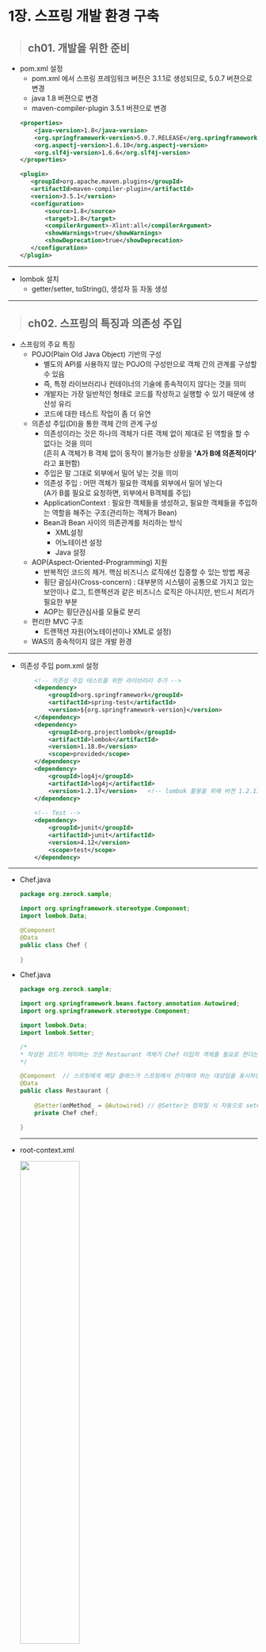 # 1장. 스프링 개발 환경 구축
>## ch01. 개발을 위한 준비
- pom.xml 설정
    - pom.xml 에서 스프링 프레임워크 버전은 3.1.1로 생성되므로, 5.0.7 버젼으로 변경
    - java 1.8 버젼으로 변경
    - maven-compiler-plugin 3.5.1 버젼으로 변경
    ```xml
    <properties>
		<java-version>1.8</java-version>
		<org.springframework-version>5.0.7.RELEASE</org.springframework-version>
		<org.aspectj-version>1.6.10</org.aspectj-version>
		<org.slf4j-version>1.6.6</org.slf4j-version>
	</properties>
    ```
     ```xml
     <plugin>
        <groupId>org.apache.maven.plugins</groupId>
        <artifactId>maven-compiler-plugin</artifactId>
        <version>3.5.1</version>
        <configuration>
            <source>1.8</source>
            <target>1.8</target>
            <compilerArgument>-Xlint:all</compilerArgument>
            <showWarnings>true</showWarnings>
            <showDeprecation>true</showDeprecation>
        </configuration>
    </plugin>
    ```
-----------------
- lombok 설치
    - getter/setter, toString(), 생성자 등 자동 생성
------------
>## ch02. 스프링의 특징과 의존성 주입
- 스프링의 주요 특징
    - POJO(Plain Old Java Object) 기반의 구성
        - 별도의 API를 사용하지 않는 POJO의 구성만으로 객체 간의 관계를 구성할 수 있음
        - 즉, 특정 라이브러리나 컨테이너의 기술에 종속적이지 않다는 것을 의미
        - 개발자는 가장 일반적인 형태로 코드를 작성하고 실행할 수 있기 때문에 생산성 유리
        - 코드에 대한 테스트 작업이 좀 더 유연
    - 의존성 주입(DI)을 통한 객체 간의 관계 구성
        - 의존성이라는 것은 하나의 객체가 다른 객체 없이 제대로 된 역할을 할 수 없다는 것을 의미<br>
        (흔히 A 객체가 B 객체 없이 동작이 불가능한 상황을 <strong>'A가 B에 의존적이다'</strong> 라고 표현함)
        - 주입은 말 그대로 외부에서 밀어 넣는 것을 의미
        - 의존성 주입 : 어떤 객체가 필요한 객체를 외부에서 밀어 넣는다<br>
        (A가 B를 필요로 요청하면, 외부에서 B객체를 주입)
        - ApplicationContext : 필요한 객체들을 생성하고, 필요한 객체들을 주입하는 역할을 해주는 구조(관리하는 객체가 Bean)
        - Bean과 Bean 사이의 의존관계를 처리하는 방식
            - XML설정
            - 어노테이션 설정
            - Java 설정
    - AOP(Aspect-Oriented-Programming) 지원
        - 반복적인 코드의 제거. 핵심 비즈니스 로직에선 집중할 수 있는 방법 제공
        - 횡단 괌심사(Cross-concern) : 대부분의 시스템이 공통으로 가지고 있는 보안이나 로그, 트랜젝션과 같은 비즈니스 로직은 아니지만, 반드시 처리가 필요한 부분
        - AOP는 횡단관심사를 모듈로 분리
    - 편리한 MVC 구조
        - 트랜잭션 자원(어노테이션이나 XML로 설정)
    - WAS의 종속적이지 않은 개발 환경
-----------
- 의존성 주입 pom.xml 설정
    ```xml
        <!-- 의존성 주입 테스트를 위한 라이브러리 추가 -->
		<dependency>
			<groupId>org.springframework</groupId>
			<artifactId>spring-test</artifactId>
			<version>${org.springframework-version}</version>
		</dependency>
		<dependency>
			<groupId>org.projectlombok</groupId>
			<artifactId>lombok</artifactId>
			<version>1.18.0</version>
			<scope>provided</scope>
		</dependency>
		<dependency>
			<groupId>log4j</groupId>
			<artifactId>log4j</artifactId>
			<version>1.2.17</version>   <!-- lombok 활용을 위해 버젼 1.2.17 사용 -->
		</dependency>
		
		<!-- Test -->
		<dependency>
			<groupId>junit</groupId>
			<artifactId>junit</artifactId>
			<version>4.12</version>
			<scope>test</scope>
		</dependency>        
    ```
-----------------
- Chef.java
    ```java
    package org.zerock.sample;

    import org.springframework.stereotype.Component;
    import lombok.Data;

    @Component
    @Data
    public class Chef {
        
    }
    ```
- Chef.java
    ```java
    package org.zerock.sample;

    import org.springframework.beans.factory.annotation.Autowired;
    import org.springframework.stereotype.Component;

    import lombok.Data;
    import lombok.Setter;

    /*
    * 작성된 코드가 의미하는 것은 Restaurant 객체가 Chef 타입의 객체를 필요로 한다는 상황
    */

    @Component	// 스프링에게 해당 클래스가 스프링에서 관리해야 하는 대상임을 표시하는 어노테이
    @Data
    public class Restaurant {
        
        @Setter(onMethod_ = @Autowired)	// @Setter는 컴파일 시 자동으로 setChef를 생성
        private Chef chef;

    }
    ```
    ---------------------------
- root-context.xml

    <img width="50%" src="./img/1_2.png">

    ```xml
        <?xml version="1.0" encoding="UTF-8"?>
        <beans xmlns="http://www.springframework.org/schema/beans"
            xmlns:xsi="http://www.w3.org/2001/XMLSchema-instance"
            xmlns:context="http://www.springframework.org/schema/context"
            xsi:schemaLocation="http://www.springframework.org/schema/beans https://www.springframework.org/schema/beans/spring-beans.xsd
                http://www.springframework.org/schema/context http://www.springframework.org/schema/context/spring-context-4.3.xsd">
            
            <!-- Root Context: defines shared resources visible to all other web components -->
            
            <context:component-scan base-package="org.zerock.sample"></context:component-scan>
                
        </beans>
   
    ```
- Beans Graph에 추가된 것을 확인

    <img width="50%" src="./img/1_3.png">
------------------------
- JAVA 설정을 이용하여 의존성 주입
- RootConfig.java
    ```java
    package org.zerock.config;

    import org.springframework.context.annotation.Configuration;
    import org.springframework.context.annotation.ComponentScan;

    @Configuration
    @ComponentScan(basePackages= {"org.zerock.sample"})
    public class RootConfig {

    }
    ```
---------------------------
- 스프링 동작 시
    - 메모리 영역을 만듦(Context), 스프링에서는 ApplicationContext라는 이름으로 만들어짐
    - root-context.xml 파일 확인(객체를 생성하고 관리해야 하는 객체들에 대한 설정)
        - \<context:component-scan>태그의 내용을 통해 org.zerock.sample 패키지 스캔
        - 해당 패키지 중 @Component 어노테이션이 존재하는 클래스의 인스턴스를 생성<br>
        (ex) Restaurant 객체는 Chef 객체가 필요하다는 어노테이션(@Autowired) 설정이 있으므로, 스프링은 Chef 객체의 레퍼런스를 Restaurant 객체에 주입함

- 참고 요약
    - @Component
        - 해당 클래스가 스프링에서 객체로 만들어서 관리하는 대상임을 명시하는 어노테이션
        - @ComponenetScan을 통해 @Component가 있는 클래스들을 조사하면서 @Component가 존재하는 크래스들을 객체로 생성해서 빈으로 관리하게 됨
    - @Autowired
        - 스프링 내부에서 자신이 특정한 객체에 의존적이므로 자신에게 해당 타입의 빈을 주입해주라는 표시
        - @Autowired 어노테이션을 보고 스프링 내부에 관리되는 객체(들) 중에 적당한 것이 있는지를 확인하고, 자동으로 주입해 줌. 필요한 객체가 존재하지 않는다면 에러 발생
-------------
>## ch03. 스프링과 Oracle Database 연동
- ojdbc8.jar 빌드패스 추가 (java 1.8 버젼은 ojdbc8 사용)
- JDBC 테스트 코드
    - JDBCTests.java
    ```java
    package org.zerock.persistence;

    import static org.junit.Assert.fail;

    import java.sql.Connection;
    import java.sql.DriverManager;

    import org.junit.Test;

    import lombok.extern.log4j.Log4j;

    @Log4j
    public class JDBCTests {
        static {
            try {
                Class.forName("oracle.jdbc.driver.OracleDriver");
            } catch(Exception e) {
                e.printStackTrace();
            }
        }

        @Test
        public void testConnection() {
            try(Connection con = DriverManager.getConnection("jdbc:oracle:thin:@tongracle.cnsqtfo00xiq.ap-northeast-2.rds.amazonaws.com:1521:orcl","book_ex","book_ex")) {
                log.info(con);
            }catch(Exception e) {
                fail(e.getMessage());
            }
        }
    }
    ```
- 커넥션 풀 설정
    - 일반적으로 여러 명의 사용자가 동시에 처리해야 하는 웹 어플리케이션의 경우 데이터베이스 연결을 이용할 때는 <strong>커넥션 풀(Connection Pool)</strong>을 이용하므로, 스프링에 등록 권장
    - Java에서는 DataSource 인터페이스를 통해 커넥션 풀을 사용함
    - DataSource : 매번 데이터베이스와 연결하는 방식이 아닌, 미리 연결을 맺어주고 반환하는 구조(성능 향상)
    - 현재 예제는 HikariCP 라이브러리 사용 (다른 라이브러리로는 spring-jdbc등이 있음)
- pom.xml
    ```xml
    <dependency>
        <groupId>com.zaxxer</groupId>
        <artifactId>HikariCP</artifactId>	<!-- DataSource 라이브러리 -->
        <version>2.7.4</version>
    </dependency>
    ```

- root-context.xml
    ```xml
    <?xml version="1.0" encoding="UTF-8"?>
    <beans xmlns="http://www.springframework.org/schema/beans"
        xmlns:xsi="http://www.w3.org/2001/XMLSchema-instance"
        xmlns:context="http://www.springframework.org/schema/context"
        xsi:schemaLocation="http://www.springframework.org/schema/beans https://www.springframework.org/schema/beans/spring-beans.xsd
            http://www.springframework.org/schema/context http://www.springframework.org/schema/context/spring-context-4.3.xsd">
        
        <!-- Root Context: defines shared resources visible to all other web components -->
        <!-- <bean id="hikariConfig" class="com.zaxxer.hikari.HikariConfig">
            <property name="driverClassName" value="oracle.jdbc.driver.OracleDriver"></property>
            <property name="jdbcUrl" value="jdbc:oracle:thin:@tongracle.cnsqtfo00xiq.ap-northeast-2.rds.amazonaws.com:1521:orcl"></property>
            <property name="username" value="book_ex"></property>
            <property name="password" value="book_ex"></property>
        </bean> -->
        
        <!-- HikariCP configuration -->
        <!-- <bean id="dataSource" class="com.zaxxer.hikari.HikariDataSource" destroy-method="close">
            <constructor-arg ref="hikariConfig" />
        </bean> -->
        
        <!-- HikariCP configuration 
             책 예제를 따라하니 에러발생해서 변경함-->
        <bean id="dataSource" class="com.zaxxer.hikari.HikariDataSource" destroy-method="close">
            <property name="driverClassName" value="oracle.jdbc.driver.OracleDriver"></property>
            <property name="jdbcUrl" value="jdbc:oracle:thin:@tongracle.cnsqtfo00xiq.ap-northeast-2.rds.amazonaws.com:1521:orcl"></property>
            <property name="username" value="book_ex"></property>
            <property name="password" value="book_ex"></property>
        </bean>
        
        <context:component-scan base-package="org.zerock.sample"></context:component-scan>
            
    </beans>
    ```

- RootConfig.java   (자바설정 버젼)
    ```java
    package org.zerock.config;

    import org.springframework.context.annotation.Configuration;
    import org.springframework.context.annotation.ComponentScan;

    import javax.sql.DataSource;

    import org.springframework.context.annotation.Bean;
    import org.springframework.context.annotation.ComponentScan;
    import org.springframework.context.annotation.Configuration;

    import com.zaxxer.hikari.HikariConfig;
    import com.zaxxer.hikari.HikariDataSource;

    @Configuration
    @ComponentScan(basePackages= {"org.zerock.sample"})
    public class RootConfig {
        @Bean
        public DataSource dataSource() {
            HikariConfig hikariConfig = new HikariConfig();
    //	    hikariConfig.setDriverClassName("oracle.jdbc.driver.OracleDriver");
    //	    hikariConfig.setJdbcUrl("jdbc:oracle:thin:@localhost:1521:XE");

            hikariConfig.setDriverClassName("oracle.jdbc.driver.OracleDriver");
            hikariConfig.setJdbcUrl("jdbc:oracle:thin:@tongracle.cnsqtfo00xiq.ap-northeast-2.rds.amazonaws.com:1521:orcl");

            hikariConfig.setUsername("book_ex");
            hikariConfig.setPassword("book_ex");

            HikariDataSource dataSource = new HikariDataSource(hikariConfig);

            return dataSource;
        }
    }
    ```

- DataSourceTests.java
    ```java
    package org.zerock.persistence;

    import static org.junit.Assert.fail;

    import java.sql.Connection;

    import javax.sql.DataSource;

    import org.junit.Test;
    import org.junit.runner.RunWith;
    import org.springframework.beans.factory.annotation.Autowired;
    import org.springframework.test.context.ContextConfiguration;
    import org.springframework.test.context.junit4.SpringJUnit4ClassRunner;

    import lombok.Setter;
    import lombok.extern.log4j.Log4j;

    @RunWith(SpringJUnit4ClassRunner.class)
    @ContextConfiguration("file:src/main/webapp/WEB-INF/spring/root-context.xml")
    /*
    * JAVA 설정을 사용하는 경우
    * @ContextConfiguration(class = {RootConfig.class})
    */
    @Log4j
    public class DataSourceTests {
        @Setter(onMethod_= {@Autowired})
        private DataSource dataSource;
        
        @Test
        public void testConnection() {
            try(Connection con = dataSource.getConnection()){
                log.info(con);
            }catch(Exception e) {
                fail(e.getMessage());
            }
        }
    }
    ```
---------
>## ch04. MyBatis의 스프링 연동
- MyBatis의 장점
    - 자동으로 Connection close() 가능
    - MyBatis 내부적으로 PreparedStatement 처리
    - #{prop}와 같이 속성을 지정하면 내부적으로 자동 처리
    - 리턴 타입을 지정하는 경우 자동으로 객체 생성 및 ResultSet 처리
    - 기존의 SQL을 그대로 활용 가능
    - 진입장벽이 낮음
-----------------
- MyBatis 라이브러리 추가
    - pom.xml
    ```xml
    <!-- mybatis 라이브러리 추가 -->
    <!-- https://mvnrepository.com/artifact/org.mybatis/mybatis -->
    <dependency>
        <groupId>org.mybatis</groupId>
        <artifactId>mybatis</artifactId>
        <version>3.4.6</version>
    </dependency>
    <!-- https://mvnrepository.com/artifact/org.mybatis/mybatis-spring -->
    <dependency>
        <groupId>org.mybatis</groupId>
        <artifactId>mybatis-spring</artifactId>
        <version>1.3.2</version>
    </dependency>
    <dependency>
        <groupId>org.springframework</groupId>
        <artifactId>spring-tx</artifactId>
        <version>${org.springframework-version}</version>
    </dependency>
    <dependency>
        <groupId>org.springframework</groupId>
        <artifactId>spring-jdbc</artifactId>
        <version>${org.springframework-version}</version>
    </dependency>
    ```
- SQLSessionFactory
    - SQLSession을 통해 Connection을 생성하거나 원하는 SQL을 전달하고, 결과를 리턴 받는 구조로 작성하게 됨
    - root-context.xml
    ```xml
    <bean id="sqlSessionFactory" class="org.mybatis.spring.SqlSessionFactoryBean">
		<property name="dataSource" ref="dataSource"></property>
	</bean>
    ```
- Mapper
    - SQLSessionFactory를 이용해서 코드를 작성해도 직접 Connection을 얻어서 JDBC 코딩이 가능하지만 좀 더 편하게 사용하기 위해 Mapper 사용
    - SQL을 어떻게 처리할 것인지 별도의 설정을 분리해 주고, 자동으로 처리되는 방식 이용
    - 즉, SQL과 그에 대한 처리를 지정하는 역할을 함
    - Spring을 이용하는 경우에는 Mapper를 XML과 인터페이스 + 어노테이션의 형태로 작성 가능
-------------
- Mapper 인터페이스
    - TimeMapper.java
    ```java
    package org.zerock.mapper;

    import org.apache.ibatis.annotations.Select;

    public interface TimeMapper {

        @Select("SELECT sysdate FROM dual")
        public String getTime();

    }
    ```
    - MyBatis가 동작할 때 Mapper를 인식할 수 있도록 설정
    - root-context.xml
    
        <img width="50%" src="./img/1_4.png">
    
    ```xml
	<mybatis-spring:scan base-package="org.zerock.mapper"/>
    ```
    - TimeMapperTests.java
    ```java
    package org.zerock.persistence;

    import org.junit.Test;
    import org.junit.runner.RunWith;
    import org.springframework.beans.factory.annotation.Autowired;
    import org.springframework.test.context.ContextConfiguration;
    import org.springframework.test.context.junit4.SpringJUnit4ClassRunner;
    import org.zerock.mapper.TimeMapper;

    import lombok.Setter;
    import lombok.extern.log4j.Log4j;

    @RunWith(SpringJUnit4ClassRunner.class)
    @ContextConfiguration("file:src/main/webapp/WEB-INF/spring/root-context.xml")
    /*
    * JAVA 설정의 경우
    * @ContextConfiguration(classes = {org.zerock.config.RootConfig.class})
    */
    @Log4j
    public class TimeMapperTests {
        @Setter(onMethod_ = @Autowired)
        private TimeMapper timeMapper;
        
        @Test
        public void testGetTime() {
            log.info(timeMapper.getClass().getName());
            log.info(timeMapper.getTime());
        }
    }
    ```
------------
- XML 매퍼와 같이 쓰기
    - MyBatis를 이용해서 SQL을 처리할 때 어노테이션을 이용하는 방식이 압도적으로 편리함
    - 하지만, SQL이 복잡하거나 길어지는 경우 XML을 이용하는 방식을 권장
    - Mapper 인터페이스와 XML 파일의 이름을 동일하게 하는 것이 가독성에 좋음
- id 속성과 메서드의 이름과 동일하게, resultType은 인터페이스에 선언된 메서드의 리턴 타입과 동일하게 작성
- TimeMapper.xml
    ```xml
    <?xml version="1.0" encoding="UTF-8"?>
    <!DOCTYPE mapper PUBLIC "-//mybatis.org//DTD Mapper 3.0//EN" "http://mybatis.org/dtd/mybatis-3-mapper.dtd">
    <mapper namespace="org.zerock.mapper.TimeMapper">

        <select id="getTime2" resultType="string">
            SELECT SYSDATE FROM dual
        </select>
        
    </mapper>
    ```
- TimeMapperTests.java
    ```java
    package org.zerock.persistence;

    import org.junit.Test;
    import org.junit.runner.RunWith;
    import org.springframework.beans.factory.annotation.Autowired;
    import org.springframework.test.context.ContextConfiguration;
    import org.springframework.test.context.junit4.SpringJUnit4ClassRunner;
    import org.zerock.mapper.TimeMapper;

    import lombok.Setter;
    import lombok.extern.log4j.Log4j;

    @RunWith(SpringJUnit4ClassRunner.class)
    @ContextConfiguration("file:src/main/webapp/WEB-INF/spring/root-context.xml")
    /*
    * JAVA 설정의 경우
    * @ContextConfiguration(classes = {org.zerock.config.RootConfig.class})
    */
    @Log4j
    public class TimeMapperTests {
        @Setter(onMethod_ = @Autowired)
        private TimeMapper timeMapper;
        
        @Test
        public void testGetTime() {
            log.info("getTime2!!");
            log.info(timeMapper.getTime2());
        }
    }
    ```
-------------
- log4jdbc-log4j2 설정
    - pom.xml
    ```xml
    <!-- log4jdbc 설정 -->
    <!-- https://mvnrepository.com/artifact/org.bgee.log4jdbc-log4j2/log4jdbc-log4j2-jdbc4 -->
    <dependency>
        <groupId>org.bgee.log4jdbc-log4j2</groupId>
        <artifactId>log4jdbc-log4j2-jdbc4</artifactId>
        <version>1.16</version>
    </dependency>
    ```
    - log4jdbc.log4j2.properties
    ```properties
    log4jdbc.spylogdelegator.name=net.sf.log4jdbc.log.slf4j.Slf4jSpyLogDelegator
    ```
    - root-context.xml
    ```xml
    <bean id="dataSource" class="com.zaxxer.hikari.HikariDataSource" destroy-method="close">
	    <!-- <property name="driverClassName" value="oracle.jdbc.driver.OracleDriver"></property>
	    <property name="jdbcUrl" value="jdbc:oracle:thin:@tongracle.cnsqtfo00xiq.ap-northeast-2.rds.amazonaws.com:1521:orcl"></property> -->
	    <property name="driverClassName" value="net.sf.log4jdbc.sql.jdbcapi.DriverSpy"></property>
	    <property name="jdbcUrl" value="jdbc:log4jdbc:oracle:thin:@tongracle.cnsqtfo00xiq.ap-northeast-2.rds.amazonaws.com:1521:orcl"></property>
	    <property name="username" value="book_ex"></property>
		<property name="password" value="book_ex"></property>
	</bean>
    ```
    - 변경된 결과 확인

        <img width="90%" src="./img/1_5.png">

---------------
- 로그 레벨 설정
    - log4j.xml 에서 level value 설정